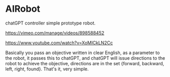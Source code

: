 # AIRobot
chatGPT controller simple prototype robot.

https://vimeo.com/manage/videos/898588452

https://www.youtube.com/watch?v=XoMICkLN2Cc

Basically you pass an objective written in clear English, as a parameter to the robot, it passes this to chatGPT, and chatGPT will issue directions to the robot to achieve the objective, directions are in the set {forward, backward, left, right, found}. That's it, very simple.
